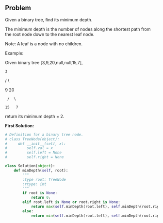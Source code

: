 ## Problem

Given a binary tree, find its minimum depth.

The minimum depth is the number of nodes along the shortest path from the root node down to the nearest leaf node.

Note: A leaf is a node with no children.

Example:

Given binary tree [3,9,20,null,null,15,7],

    3

   / \

  9   20

     /  \

    15   7

return its minimum depth = 2.


**First Solution:**
```python
# Definition for a binary tree node.
# class TreeNode(object):
#     def __init__(self, x):
#         self.val = x
#         self.left = None
#         self.right = None

class Solution(object):
    def minDepth(self, root):
        """
        :type root: TreeNode
        :rtype: int
        """
        if root is None:
            return 0;
        elif root.left is None or root.right is None:
            return max(self.minDepth(root.left), self.minDepth(root.right)) + 1
        else:
            return min(self.minDepth(root.left), self.minDepth(root.right)) + 1;     
```
